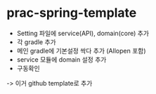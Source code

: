 # prac-spring-template

- Setting 파일에 service(API), domain(core) 추가
- 각 gradle 추가
- 메인 gradle에 기본설정 싹다 추가 (Allopen 포함)
- service 모듈에 domain 설정 추가
- 구동확인

-> 이거 github template로 추가
